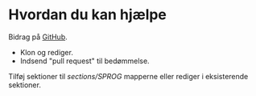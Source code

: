 # Hvordan du kan hjælpe #

Bidrag på [GitHub](https://github.com/binarygenius/phpthewrongway).

 * Klon og rediger.
 * Indsend "pull request" til bedømmelse.

Tilføj sektioner til _sections/SPROG_ mapperne eller rediger i eksisterende sektioner.

